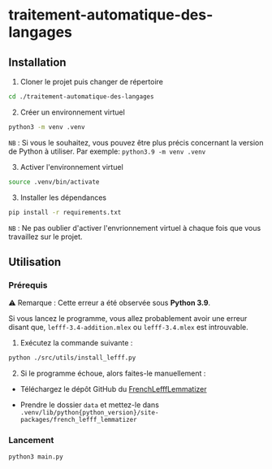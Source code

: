 # traitement-automatique-des-langages

## Installation

1. Cloner le projet puis changer de répertoire
```bash
cd ./traitement-automatique-des-langages
```

2. Créer un environnement virtuel
```bash
python3 -m venv .venv
```

`NB` : Si vous le souhaitez, vous pouvez être plus précis concernant la version de Python à utiliser. Par exemple: `python3.9 -m venv .venv`

3. Activer l'environnement virtuel
```bash
source .venv/bin/activate
```
3. Installer les dépendances
```bash
pip install -r requirements.txt
```

`NB` : Ne pas oublier d'activer l'envrionnement virtuel à chaque fois que vous travaillez sur le projet.

## Utilisation

### Prérequis

⚠️ Remarque : Cette erreur a été observée sous **Python 3.9**.

Si vous lancez le programme, vous allez probablement avoir une erreur disant que, `lefff-3.4-addition.mlex` ou `lefff-3.4.mlex` est introuvable.

1. Exécutez la commande suivante :
```bash
python ./src/utils/install_lefff.py
```

2. Si le programme échoue, alors faites-le manuellement :
- Téléchargez le dépôt GitHub du [FrenchLefffLemmatizer](https://github.com/ClaudeCoulombe/FrenchLefffLemmatizer/tree/master/french_lefff_lemmatizer/data)

- Prendre le dossier `data` et mettez-le dans `.venv/lib/python{python_version}/site-packages/french_lefff_lemmatizer`


### Lancement

```bash
python3 main.py
```
